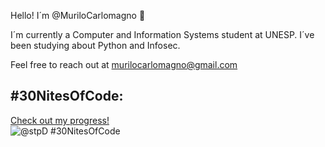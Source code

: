 Hello! I´m @MuriloCarlomagno 👋

I´m currently a Computer and Information Systems student at UNESP. I´ve been studying about Python and Infosec. 

Feel free to reach out at murilocarlomagno@gmail.com

## #30NitesOfCode:
  [Check out my progress!](https://www.codedex.io/@stpD/30-nites-of-code)  
  ![@stpD #30NitesOfCode](https://www.codedex.io/api/petStatus?user=stpD)
